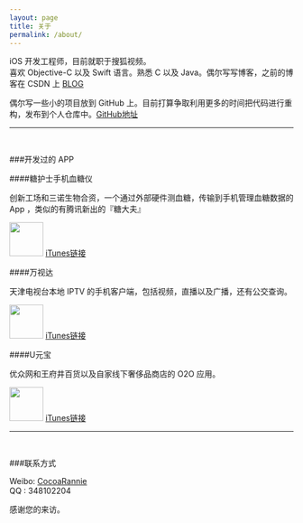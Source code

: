 ```yaml
---
layout: page
title: 关于
permalink: /about/
---
```


iOS 开发工程师，目前就职于搜狐视频。 <br>
喜欢 Objective-C 以及 Swift 语言。熟悉 C 以及 Java。偶尔写写博客，之前的博客在 CSDN 上 [BLOG](http://blog.csdn.net/cocoarannie) 

偶尔写一些小的项目放到 GitHub 上。目前打算争取利用更多的时间把代码进行重构，发布到个人仓库中。[GitHub地址](https://github.com/Rannie) 
<br>

------

<br>

###开发过的 APP

####糖护士手机血糖仪  

创新工场和三诺生物合资，一个通过外部硬件测血糖，传输到手机管理血糖数据的 App ，类似的有腾讯新出的『糖大夫』<br>

<img src="https://raw.github.com/Rannie/Rannie.github.io/master/images/tanghushi.png" width="60" >
<a href="https://itunes.apple.com/cn/app/tang-hu-shi/id698015255?mt=8" target="_blank">iTunes链接</a>


####万视达

天津电视台本地 IPTV 的手机客户端，包括视频，直播以及广播，还有公交查询。

<img src="https://raw.github.com/Rannie/Rannie.github.io/master/images/wanshida.png" width="60" >
<a href="https://itunes.apple.com/cn/app/id681758808" target="_blank">iTunes链接</a>


####U元宝

优众网和王府井百货以及自家线下奢侈品商店的 O2O 应用。

<img src="https://raw.github.com/Rannie/Rannie.github.io/master/images/uyuanbao.png" width="60" >
<a href="https://itunes.apple.com/cn/app/id929088481?mt=8" target="_blank">iTunes链接</a>
<br>

------

<br>

###联系方式

Weibo: [CocoaRannie](http://weibo.com/lhrannie)<br />
QQ   : 348102204


感谢您的来访。


